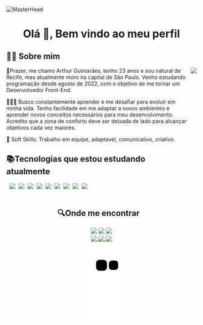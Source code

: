 ![MasterHead](https://cdn-images-1.medium.com/fit/t/1600/480/0*0O5n9x6pzlJ5qLkC.gif)
<h1 align="center">Olá 👋, Bem vindo ao meu perfil </h1>
 
<div>
    <h2>👨‍💻 Sobre mim</h2>
    <img align="right" height="400px" src="./assets/pczin.gif">
     <p>📌Prazer, me chamo Arthur Guimarães, tenho 23 anos e sou natural de Recife, mas atualmente moro na capital de São Paulo. Venho estudando programação desde agosto de 2022, com o objetivo de me tornar um Desenvolvedor Front-End.</p>
    <p>💆🏽‍♂️ Busco constantemente aprender e me desafiar para evoluir em minha vida. Tenho facilidade em me adaptar a novos ambientes e aprender novos conceitos necessários para meu desenvolvimento. Acredito que a zona de conforto deve ser deixada de lado para alcançar objetivos cada vez maiores.</p>  
    <p>🧬 Soft Skills: Trabalho em equipe, adaptavel, comunicativo, criativo.</p>
    <div>
    
 <h2>📚Tecnologias que estou estudando atualmente</h2>
      &nbsp; <img height="40px" src="https://cdn.jsdelivr.net/gh/devicons/devicon/icons/java/java-original.svg"> 
       &nbsp;<img height="40px" src="https://cdn.jsdelivr.net/gh/devicons/devicon/icons/git/git-original.svg">
       &nbsp;<img height="40px" src="https://cdn.jsdelivr.net/gh/devicons/devicon/icons/windows8/windows8-original.svg">
       &nbsp;<img height="40px" src="https://cdn.jsdelivr.net/gh/devicons/devicon/icons/mysql/mysql-original-wordmark.svg">
       &nbsp;<img height="40px" src="https://cdn.jsdelivr.net/gh/devicons/devicon/icons/vscode/vscode-original.svg">
       &nbsp;<img height="40px" src="https://cdn.jsdelivr.net/gh/devicons/devicon/icons/html5/html5-original.svg">
       &nbsp;<img height="40px" src="https://cdn.jsdelivr.net/gh/devicons/devicon/icons/css3/css3-original.svg">
       &nbsp;<img height="40px" src="https://cdn.jsdelivr.net/gh/devicons/devicon/icons/javascript/javascript-original.svg">
       &nbsp;<img height="40px" src="https://cdn.jsdelivr.net/gh/devicons/devicon/icons/figma/figma-original.svg">
</div>
 
 <br>
 
  <h2 align="center">🔍Onde me encontrar </h2>
  
 <div align="center">
  <a  href="https://github.com/HheyArthur" target="_blank"><img src="https://img.shields.io/badge/GitHub-100000?style=for-the-badge&logo=github&logoColor=white" target="_blank"></a>
  <a href = "mailto:arthurguimaraes087@gmail.com"><img src="https://img.shields.io/badge/Gmail-D14836?style=for-the-badge&logo=gmail&logoColor=white" target="_blank"></a>
  <a href="https://www.linkedin.com/in/arthur-guimarães-35912816a" target="_blank"><img src="https://img.shields.io/badge/-LinkedIn-%230077B5?style=for-the-badge&logo=linkedin&logoColor=white" target="_blank"></a> 
 <div align="center">
    <a href="https://github.com/HheyArthur">
      <img height="180em" align="center" src="https://github-readme-stats.vercel.app/api?username=HheyArthur&show_icons=true&theme=dark">
      <img height="180em" align="center" src="https://github-readme-stats.vercel.app/api/top-langs/?username=HheyArthur&&layout=compact&theme=dark"/>
      <img height="165em" align="center" src="https://github-readme-streak-stats.herokuapp.com?user=HheyArthur&theme=dark">
     </div>

  
  ![Snake animation](https://github.com/HheyArthur/HheyArthur/blob/output/github-contribution-grid-snake.svg)

</div>
